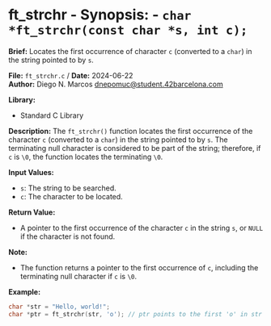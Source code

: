 # ft_strchr - **Synopsis:** - `char *ft_strchr(const char *s, int c);`

**Brief:**
Locates the first occurrence of character `c` (converted to a `char`) in the string pointed to by `s`.

**File:** `ft_strchr.c` / **Date:** 2024-06-22  
**Author:** Diego N. Marcos <dnepomuc@student.42barcelona.com>

**Library:**
* Standard C Library

**Description:**
The `ft_strchr()` function locates the first occurrence of the character `c` (converted to a `char`) in the string pointed to by `s`. The terminating null character is considered to be part of the string; therefore, if `c` is `\0`, the function locates the terminating `\0`.

**Input Values:**
* `s`: The string to be searched.
* `c`: The character to be located.

**Return Value:**
* A pointer to the first occurrence of the character `c` in the string `s`, or `NULL` if the character is not found.

**Note:**
- The function returns a pointer to the first occurrence of `c`, including the terminating null character if `c` is `\0`.

**Example:**
```c
char *str = "Hello, world!";
char *ptr = ft_strchr(str, 'o'); // ptr points to the first 'o' in str
